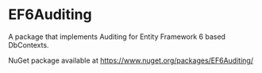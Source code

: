 # EF6Auditing
A package that implements Auditing for Entity Framework 6 based DbContexts. 

NuGet package available at https://www.nuget.org/packages/EF6Auditing/
